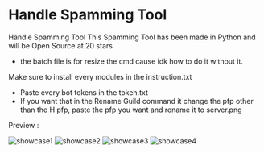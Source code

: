 # Handle Spamming Tool
Handle Spamming Tool
This Spamming Tool has been made in Python and will be Open Source at 20 stars 

- the batch file is for resize the cmd cause idk how to do it without it.

Make sure to install every modules in the instruction.txt

- Paste every bot tokens in the token.txt
- If you want that in the Rename Guild command it change the pfp other than the H pfp, paste the pfp you want and rename it to server.png

Preview : 

![showcase1](https://github.com/user-attachments/assets/be2dc9f8-0b60-49e2-ada3-ddbb27643857)
![showcase2](https://github.com/user-attachments/assets/65fbfd80-b584-4f1b-97f7-2fcaaca51437)
![showcase3](https://github.com/user-attachments/assets/5aaefbd8-04fa-47a0-bf9f-a0b102e2aa0b)
![showcase4](https://github.com/user-attachments/assets/f1946278-e7ca-4d38-96c8-fbb72719958b)
